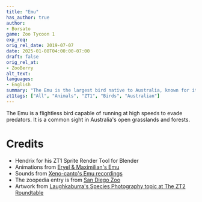 ```yaml
---
title: "Emu"
has_author: true
author: 
- Borsato
game: Zoo Tycoon 1
exp_req:
orig_rel_date: 2019-07-07
date: 2025-01-08T04:00:00-07:00
draft: false
orig_rel_at: 
- ZooBerry
alt_text: 
languages:
- English
summary: "The Emu is the largest bird native to Australia, known for its impressive speed and endurance."
zt1tags: ["All", "Animals", "ZT1", "Birds", "Australian"]
---
```


The Emu is a flightless bird capable of running at high speeds to evade predators. It is a common sight in Australia's open grasslands and forests.

# Credits

- Hendrix for his ZT1 Sprite Render Tool for Blender  
- Animations from [Eryel & Maximilian's Emu](https://zt2downloadlibrary.fandom.com/wiki/Emu_(Eryel_%26_Maximilian))  
- Sounds from [Xeno-canto's Emu recordings](https://www.xeno-canto.org/explore?query=Dromaius)  
- The zoopedia entry is from [San Diego Zoo](https://animals.sandiegozoo.org/animals/emu)  
- Artwork from [Laughkaburra's Species Photography topic at The ZT2 Roundtable](https://thezt2roundtable.com/laughkaburra-39-s-species-photography-t11300.html)
